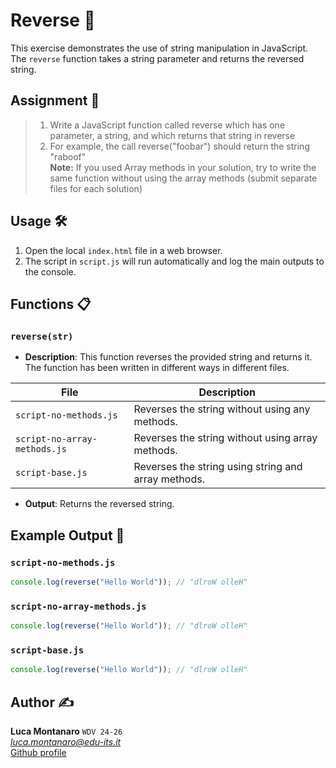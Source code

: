 # Reverse 🔄

This exercise demonstrates the use of string manipulation in JavaScript. The `reverse` function takes a string parameter and returns the reversed string.

## Assignment 📝

> 1. Write a JavaScript function called reverse which has one parameter, a string, and which returns
that string in reverse
> 2. For example, the call reverse("foobar") should return the string "raboof"  
> **Note:** If you used Array methods in your solution, try to write the same function without using the array
methods (submit separate files for each solution)


## Usage 🛠️

1. Open the local `index.html` file in a web browser.
2. The script in `script.js` will run automatically and log the main outputs to the console.

## Functions 📋

### `reverse(str)`

- **Description**: This function reverses the provided string and returns it. The function has been written in different ways in different files.

| File                      | Description                                                                 |
|---------------------------|-----------------------------------------------------------------------------|
| `script-no-methods.js`    | Reverses the string without using any methods.                              |
| `script-no-array-methods.js` | Reverses the string without using array methods.                          |
| `script-base.js`          | Reverses the string using string and array methods.                         |

- **Output**: Returns the reversed string.

## Example Output 📜

### `script-no-methods.js`

```javascript
console.log(reverse("Hello World")); // "dlroW olleH"
```

### `script-no-array-methods.js`

```javascript
console.log(reverse("Hello World")); // "dlroW olleH"
```

### `script-base.js`

```javascript
console.log(reverse("Hello World")); // "dlroW olleH"
```

## Author ✍️

**Luca Montanaro** `WDV 24-26`  
*luca.montanaro@edu-its.it*  
[Github profile](https://github.com/LucaM0nt)